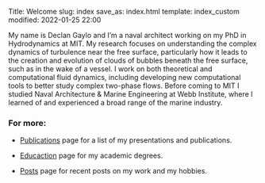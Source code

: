 Title: Welcome
slug: index
save_as: index.html
template: index_custom
modified: 2022-01-25 22:00

My name is Declan Gaylo and I’m a naval architect working on my PhD in Hydrodynamics at MIT. 
My research focuses on understanding the complex dynamics of turbulence near the free surface, particularly how it leads to the creation and evolution of clouds of bubbles beneath the free surface, such as in the wake of a vessel.
I work on both theoretical and computational fluid dynamics, including developing new computational tools to better study complex two-phase flows.
Before coming to MIT I studied Naval Architecture & Marine Engineering at Webb Institute, where I learned of and experienced a broad range of the marine industry.

### For more:


- [Publications]({filename}/pages/publications.md) page for a list of my presentations and publications.

- [Educaction]({filename}/pages/education.html) page for my academic degrees.

- [Posts](/home/posts) page for recent posts on my work and my hobbies.